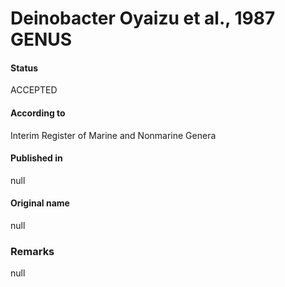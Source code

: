 # Deinobacter Oyaizu et al., 1987 GENUS

#### Status
ACCEPTED

#### According to
Interim Register of Marine and Nonmarine Genera

#### Published in
null

#### Original name
null

### Remarks
null